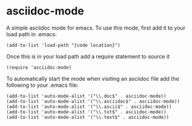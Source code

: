 asciidoc-mode
=============
A simple asciidoc mode for emacs.  To use this mode, first add it to your load path in .emacs:

    (add-to-list 'load-path "{code location}")

Once this is in your load path add a require statement to source it

    (require 'asciidoc-mode)

To automatically start the mode when visiting an asciidoc file add the
following to your .emacs file:

    (add-to-list 'auto-mode-alist '("\\.doc$" . asciidoc-mode))
    (add-to-list 'auto-mode-alist '("\\.asciidoc$" . asciidoc-mode))
    (add-to-list 'auto-mode-alist '("\\.ascii$" . asciidoc-mode))
    (add-to-list 'auto-mode-alist '("\\.txt$" . asciidoc-mode))
    (add-to-list 'auto-mode-alist '("\\.text$" . asciidoc-mode))
